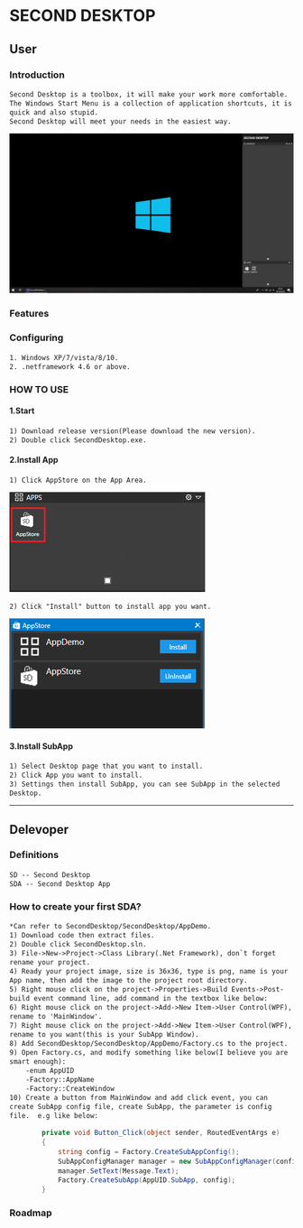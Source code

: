 # SECOND DESKTOP

## User
### Introduction
    Second Desktop is a toolbox, it will make your work more comfortable.  
    The Windows Start Menu is a collection of application shortcuts, it is quick and also stupid.  
    Second Desktop will meet your needs in the easiest way.  
![SecondDesktop](https://raw.githubusercontent.com/Mingxuel/SecondDesktop/master/BlogResource/SecondDesktop.png)
### Features
  
  
### Configuring
    1. Windows XP/7/vista/8/10.  
    2. .netframework 4.6 or above.  
### HOW TO USE
#### 1.Start
    1) Download release version(Please download the new version).  
    2) Double click SecondDesktop.exe.  
#### 2.Install App
    1) Click AppStore on the App Area.  
![SecondDesktop](https://raw.githubusercontent.com/Mingxuel/SecondDesktop/master/BlogResource/AppStore.png)
    
    2) Click "Install" button to install app you want.  
![SecondDesktop](https://raw.githubusercontent.com/Mingxuel/SecondDesktop/master/BlogResource/AppStoreMainWindow.png)  
#### 3.Install SubApp
    1) Select Desktop page that you want to install.
    2) Click App you want to install.  
    3) Settings then install SubApp, you can see SubApp in the selected Desktop.
----
## Delevoper
### Definitions
    SD -- Second Desktop  
    SDA -- Second Desktop App  

### How to create your first SDA?
    *Can refer to SecondDesktop/SecondDesktop/AppDemo.  
    1) Download code then extract files.  
    2) Double click SecondDesktop.sln.  
    3) File->New->Project->Class Library(.Net Framework), don`t forget rename your project.  
    4) Ready your project image, size is 36x36, type is png, name is your App name, then add the image to the project root directory.  
    5) Right mouse click on the project->Properties->Build Events->Post-build event command line, add command in the textbox like below:  
    6) Right mouse click on the project->Add->New Item->User Control(WPF), rename to 'MainWindow'.  
    7) Right mouse click on the project->Add->New Item->User Control(WPF), rename to you want(this is your SubApp Window).  
    8) Add SecondDesktop/SecondDesktop/AppDemo/Factory.cs to the project.  
    9) Open Factory.cs, and modify something like below(I believe you are smart enough):  
        -enum AppUID  
        -Factory::AppName  
        -Factory::CreateWindow  
    10) Create a button from MainWindow and add click event, you can create SubApp config file, create SubApp, the parameter is config file.  e.g like below:  
```csharp
        private void Button_Click(object sender, RoutedEventArgs e)
        {
            string config = Factory.CreateSubAppConfig();
            SubAppConfigManager manager = new SubAppConfigManager(config);
            manager.SetText(Message.Text);
            Factory.CreateSubApp(AppUID.SubApp, config);
        }
```

### Roadmap

